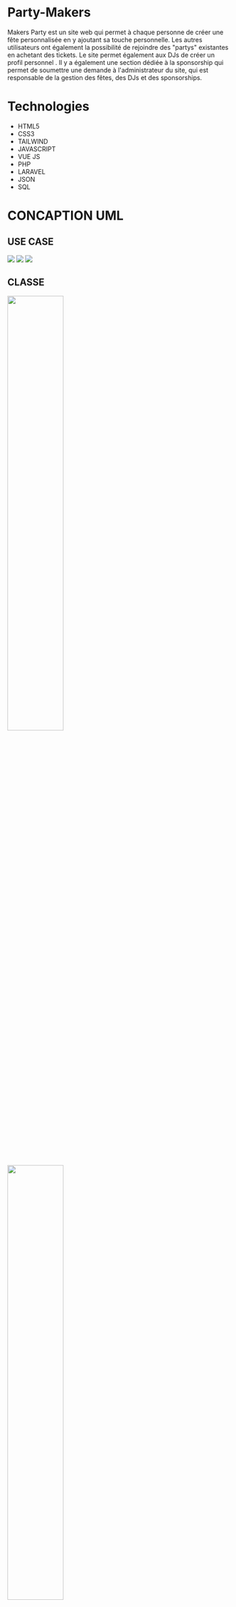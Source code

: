 # Party-Makers
Makers Party est un site web qui permet à chaque personne de créer une fête personnalisée en y ajoutant sa touche personnelle. Les autres utilisateurs ont également la possibilité de rejoindre des "partys" existantes en achetant des tickets. Le site permet également aux DJs de créer un profil personnel . Il y a également une section dédiée à la sponsorship qui permet de soumettre une demande à l'administrateur du site, qui est responsable de la gestion des fêtes, des DJs et des sponsorships.
# Technologies
* HTML5
* CSS3
* TAILWIND
* JAVASCRIPT
* VUE JS
* PHP
* LARAVEL
* JSON
* SQL
# CONCAPTION UML
## USE CASE
![](https://github.com/fadwa2022/IMAGEMP/blob/main/images/Capture%20d%E2%80%99%C3%A9cran%202023-02-20%20101824.png)
![](https://github.com/fadwa2022/IMAGEMP/blob/main/images/uml%20.png)
![](https://github.com/fadwa2022/IMAGEMP/blob/main/images/Capture%20d%E2%80%99%C3%A9cran%202023-02-20%20101802.png)
##  CLASSE
<p aligne="center">
<img  aligne="center" width="50%" src="https://github.com/fadwa2022/IMAGEMP/blob/main/images/classe.png">
 <img  aligne="center" width="50%" src="https://github.com/fadwa2022/IMAGEMP/blob/main/images/c2.png">
</p>
## SEQUENCE
<p aligne="center">
<img  aligne="center" width="50%" src="https://github.com/fadwa2022/IMAGEMP/blob/main/images/AS.png">
<img  aligne="center" width="50%" src="https://github.com/fadwa2022/IMAGEMP/blob/main/images/cs.png">
  <img  aligne="center" width="50%" src="https://github.com/fadwa2022/IMAGEMP/blob/main/images/ds.png">
  <img  aligne="center" width="50%" src="https://github.com/fadwa2022/IMAGEMP/blob/main/images/ss.png">
</p>

# MAQUETTE
[MAQUETTE](https://www.figma.com/file/Qn7YG2ZYPyLCZGjjInaMux/Untitled?node-id=0%3A1&t=22izu5xqoiFHGJr7-1)
<p aligne="center">
<img  aligne="center" src="https://github.com/fadwa2022/IMAGEMP/blob/main/images/maquetteparty0.png">
</p>
